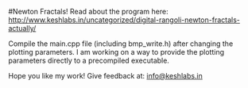 #Newton Fractals!
Read about the program here: http://www.keshlabs.in/uncategorized/digital-rangoli-newton-fractals-actually/

Compile the main.cpp file (including bmp_write.h) after changing the plotting parameters. I am working on a way to provide the plotting parameters directly to a precompiled executable.

Hope you like my work! Give feedback at: info@keshlabs.in